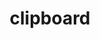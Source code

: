 ---
title: clipboard
unicode_regular: \eacb
unicode_bold: \eac5
unicode_solid: \eacc
unicode_brand: 
---